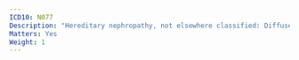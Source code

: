 ```yaml
---
ICD10: N077
Description: "Hereditary nephropathy, not elsewhere classified: Diffuse crescentic glomerulonephritis"
Matters: Yes
Weight: 1
---
```


